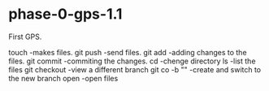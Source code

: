 # phase-0-gps-1.1
First GPS.

touch 
 -makes files.
git push
 -send files.
git add
 -adding changes to the files.
git commit
 -commiting the changes.
cd 
 -chenge directory
ls
 -list the files
git checkout
 -view a different branch
git co -b ""
 -create and switch to the new branch
open
 -open files
